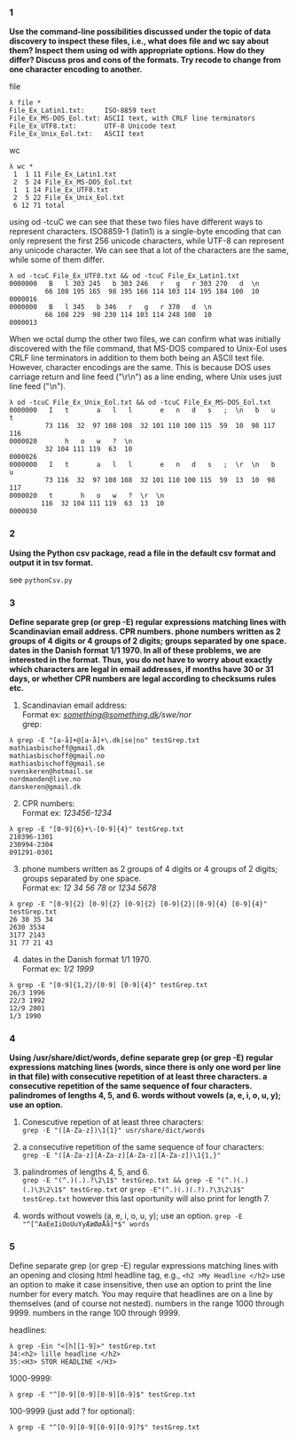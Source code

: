 ### 1
**Use the command-line possibilities discussed under the topic of data discovery to inspect these files, i.e., what does file and wc say about them? Inspect them using od with appropriate options. How do they differ? Discuss pros and cons of the formats. Try recode to change from one character encoding to another.**

file

```
λ file *
File_Ex_Latin1.txt:     ISO-8859 text
File_Ex_MS-DOS_Eol.txt: ASCII text, with CRLF line terminators
File_Ex_UTF8.txt:       UTF-8 Unicode text
File_Ex_Unix_Eol.txt:   ASCII text
```

wc

```
λ wc *
 1  1 11 File_Ex_Latin1.txt
 2  5 24 File_Ex_MS-DOS_Eol.txt
 1  1 14 File_Ex_UTF8.txt
 2  5 22 File_Ex_Unix_Eol.txt
 6 12 71 total
```

using od -tcuC we can see that these two files have different ways to represent characters. ISO8859-1 (latin1) is a single-byte encoding that can only represent the first 256 unicode characters, while UTF-8 can represent any unicode character. We can see that a lot of the characters are the same, while some of them differ.

```
λ od -tcuC File_Ex_UTF8.txt && od -tcuC File_Ex_Latin1.txt
0000000   B   l 303 245   b 303 246   r   g   r 303 270   d  \n
         66 108 195 165  98 195 166 114 103 114 195 184 100  10
0000016
0000000   B   l 345   b 346   r   g   r 370   d  \n
         66 108 229  98 230 114 103 114 248 100  10
0000013
```

When we octal dump the other two files, we can confirm what was initially discovered with the file command, that MS-DOS compared to Unix-Eol uses CRLF line terminators in addition to them both being an ASCII text file. However, character encodings are the same. This is because DOS uses carriage return and line feed ("\r\n") as a line ending, where Unix uses just line feed ("\n").

```
λ od -tcuC File_Ex_Unix_Eol.txt && od -tcuC File_Ex_MS-DOS_Eol.txt
0000000   I   t       a   l   l       e   n   d   s   ;  \n   b   u   t
         73 116  32  97 108 108  32 101 110 100 115  59  10  98 117 116
0000020       h   o   w   ?  \n
         32 104 111 119  63  10
0000026
0000000   I   t       a   l   l       e   n   d   s   ;  \r  \n   b   u
         73 116  32  97 108 108  32 101 110 100 115  59  13  10  98 117
0000020   t       h   o   w   ?  \r  \n
        116  32 104 111 119  63  13  10
0000030
```

### 2
**Using the Python csv package, read a file in the default csv format and output it in tsv format.**

see ```pythonCsv.py```

### 3
**Define separate grep (or grep -E) regular expressions matching lines with
Scandinavian email address.
CPR numbers.
phone numbers written as 2 groups of 4 digits or 4 groups of 2 digits; groups separated by one space.
dates in the Danish format 1/1 1970.
In all of these problems, we are interested in the format. Thus, you do not have to worry about exactly which characters are legal in email addresses, if months have 30 or 31 days, or whether CPR numbers are legal according to checksums rules etc.**

1. Scandinavian email address:  
Format ex: *something@something.dk/swe/nor*  
grep:
```
λ grep -E "[a-å]+@[a-å]+\.dk|se|no" testGrep.txt
mathiasbischoff@gmail.dk
mathiasbischoff@gmail.no
mathiasbischoff@gmail.se
svenskeren@hotmail.se
nordmanden@live.no
danskeren@gmail.dk
```
2. CPR numbers:  
Format ex: *123456-1234*  
```
λ grep -E "[0-9]{6}+\-[0-9]{4}" testGrep.txt
210396-1301
230994-2304
091291-0301
```  
3. phone numbers written as 2 groups of 4 digits or 4 groups of 2 digits; groups separated by one space.  
Format ex: *12 34 56 78* or *1234 5678*  
```
λ grep -E "[0-9]{2} [0-9]{2} [0-9]{2} [0-9]{2}|[0-9]{4} [0-9]{4}" testGrep.txt
26 30 35 34
2630 3534
3177 2143
31 77 21 43
```
4. dates in the Danish format 1/1 1970.  
Format ex: *1/2 1999*
```
λ grep -E "[0-9]{1,2}/[0-9] [0-9]{4}" testGrep.txt
26/3 1996
22/3 1992
12/9 2001
1/3 1990
```
### 4
**Using /usr/share/dict/words, define separate grep (or grep -E) regular expressions matching lines (words, since there is only one word per line in that file) with
consecutive repetition of at least three characters.
a consecutive repetition of the same sequence of four characters.
palindromes of lengths 4, 5, and 6.
words without vowels (a, e, i, o, u, y); use an option.**

1. Conescutive repetion of at least three characters:  
```grep -E "([A-Za-z])\1{1}" usr/share/dict/words```  

2. a consecutive repetition of the same sequence of four characters:  
```grep -E "([A-Za-z][A-Za-z][A-Za-z][A-Za-z])\1{1,}"```

3. palindromes of lengths 4, 5, and 6.  
```grep -E "(^.)(.).?\2\1$" testGrep.txt && grep -E "(^.)(.)(.)\3\2\1$" testGrep.txt```
or
```grep -E"(^.)(.)(.?).?\3\2\1$" testGrep.txt``` however this last oportunity will also print for length 7.

4. words without vowels (a, e, i, o, u, y); use an option.
```grep -E "^[^AaEeIiOoUuYyÆæØøÅå]*$" words```

### 5
Define separate grep (or grep -E) regular expressions matching lines with
an opening and closing html headline tag, e.g., ```<h2 >My Headline </h2>``` use an option to make it case insensitive, then use an option to print the line number for every match. You may require that headlines are on a line by themselves (and of course not nested).
numbers in the range 1000 through 9999.
numbers in the range 100 through 9999.

headlines:
```
λ grep -Ein "<[h][1-9]>" testGrep.txt
34:<h2> lille headline </h2>
35:<H3> STOR HEADLINE </H3>
```
1000-9999:
```
λ grep -E "^[0-9][0-9][0-9][0-9]$" testGrep.txt
```
100-9999 (just add ? for optional):
```
λ grep -E "^[0-9][0-9][0-9][0-9]?$" testGrep.txt
```
